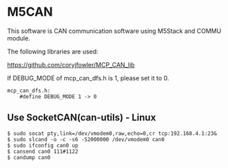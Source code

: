# M5CAN

This software is CAN communication software using M5Stack and COMMU module.

  
The following libraries are used:
 
https://github.com/coryjfowler/MCP_CAN_lib

If DEBUG_MODE of mcp_can_dfs.h is 1, please set it to 0.

```
mcp_can_dfs.h:
    #define DEBUG_MODE 1 -> 0
```

## Use SocketCAN(can-utils) - Linux
```
$ sudo socat pty,link=/dev/vmodem0,raw,echo=0,cr tcp:192.168.4.1:23&
$ sudo slcand -o -c -s6 -S2000000 /dev/vmodem0 can0
$ sudo ifconfig can0 up
$ cansend can0 111#1122
$ candump can0
```
